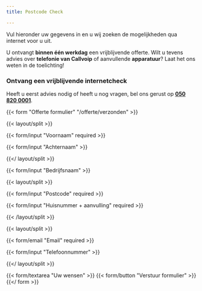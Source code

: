 ```yaml
---
title: Postcode Check

---
```

Vul hieronder uw gegevens in en u wij zoeken de mogelijkheden qua internet voor u uit.

U ontvangt **binnen één werkdag** een vrijblijvende offerte. Wilt u tevens advies over **telefonie van Callvoip** of aanvullende **apparatuur**? Laat het ons weten in de toelichting!

### Ontvang een vrijblijvende internetcheck

Heeft u eerst advies nodig of heeft u nog vragen, bel ons gerust op [**050 820 0001**](tel:+31508200001).

{{< form "Offerte formulier" "/offerte/verzonden" >}}

{{< layout/split >}}

{{< form/input "Voornaam" required >}}

{{< form/input "Achternaam" >}}

{{</ layout/split >}}

{{< form/input "Bedrijfsnaam" >}}

{{< layout/split >}}

{{< form/input "Postcode" required >}}

{{< form/input "Huisnummer + aanvulling" required >}}

{{< /layout/split >}}

{{< layout/split >}}

{{< form/email "Email" required >}}

{{< form/input "Telefoonnummer" >}}

{{</ layout/split >}}

{{< form/textarea "Uw wensen" >}} {{< form/button "Verstuur formulier" >}}{{</ form >}}